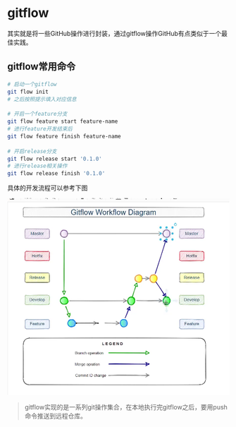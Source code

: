 # gitflow

其实就是将一些GitHub操作进行封装，通过gitflow操作GitHub有点类似于一个最佳实践。

## gitflow常用命令

```bash
# 启动一个gitflow
git flow init 
# 之后按照提示填入对应信息

# 开启一个feature分支
git flow feature start feature-name
# 进行feature开发结束后
git flow feature finish feature-name

# 开启release分支
git flow release start '0.1.0'
# 进行release相关操作
git flow release finish '0.1.0'
```

具体的开发流程可以参考下图

![image-20220829111319286](md_img/gitflow/image-20220829111319286.png)

>gitflow实现的是一系列git操作集合，在本地执行完gitflow之后，要用push命令推送到远程仓库。